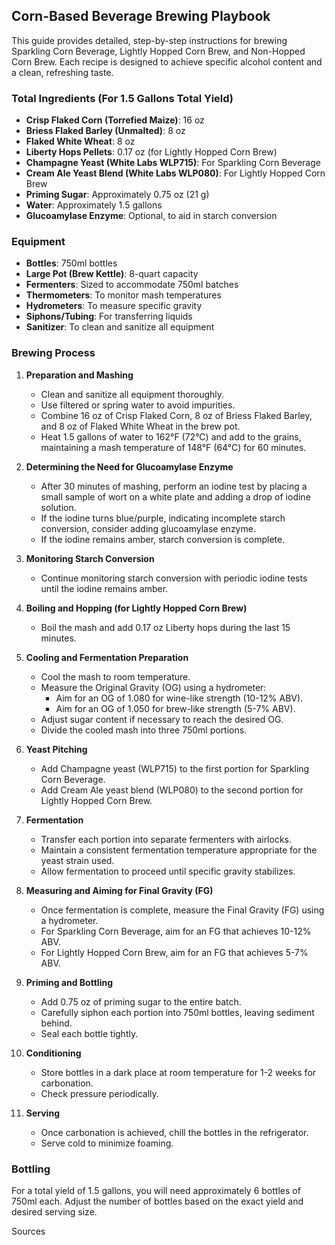 ## Corn-Based Beverage Brewing Playbook

This guide provides detailed, step-by-step instructions for brewing Sparkling Corn Beverage, Lightly Hopped Corn Brew, and Non-Hopped Corn Brew. Each recipe is designed to achieve specific alcohol content and a clean, refreshing taste.

### Total Ingredients (For 1.5 Gallons Total Yield)

- **Crisp Flaked Corn (Torrefied Maize)**: 16 oz
- **Briess Flaked Barley (Unmalted)**: 8 oz
- **Flaked White Wheat**: 8 oz
- **Liberty Hops Pellets**: 0.17 oz (for Lightly Hopped Corn Brew)
- **Champagne Yeast (White Labs WLP715)**: For Sparkling Corn Beverage
- **Cream Ale Yeast Blend (White Labs WLP080)**: For Lightly Hopped Corn Brew
- **Priming Sugar**: Approximately 0.75 oz (21 g)
- **Water**: Approximately 1.5 gallons
- **Glucoamylase Enzyme**: Optional, to aid in starch conversion

### Equipment

- **Bottles**: 750ml bottles
- **Large Pot (Brew Kettle)**: 8-quart capacity
- **Fermenters**: Sized to accommodate 750ml batches
- **Thermometers**: To monitor mash temperatures
- **Hydrometers**: To measure specific gravity
- **Siphons/Tubing**: For transferring liquids
- **Sanitizer**: To clean and sanitize all equipment

### Brewing Process

1. **Preparation and Mashing**
   - Clean and sanitize all equipment thoroughly.
   - Use filtered or spring water to avoid impurities.
   - Combine 16 oz of Crisp Flaked Corn, 8 oz of Briess Flaked Barley, and 8 oz of Flaked White Wheat in the brew pot.
   - Heat 1.5 gallons of water to 162°F (72°C) and add to the grains, maintaining a mash temperature of 148°F (64°C) for 60 minutes.

2. **Determining the Need for Glucoamylase Enzyme**
   - After 30 minutes of mashing, perform an iodine test by placing a small sample of wort on a white plate and adding a drop of iodine solution.
   - If the iodine turns blue/purple, indicating incomplete starch conversion, consider adding glucoamylase enzyme.
   - If the iodine remains amber, starch conversion is complete.

3. **Monitoring Starch Conversion**
   - Continue monitoring starch conversion with periodic iodine tests until the iodine remains amber.

4. **Boiling and Hopping (for Lightly Hopped Corn Brew)**
   - Boil the mash and add 0.17 oz Liberty hops during the last 15 minutes.

5. **Cooling and Fermentation Preparation**
   - Cool the mash to room temperature.
   - Measure the Original Gravity (OG) using a hydrometer:
     - Aim for an OG of 1.080 for wine-like strength (10-12% ABV).
     - Aim for an OG of 1.050 for brew-like strength (5-7% ABV).
   - Adjust sugar content if necessary to reach the desired OG.
   - Divide the cooled mash into three 750ml portions.

6. **Yeast Pitching**
   - Add Champagne yeast (WLP715) to the first portion for Sparkling Corn Beverage.
   - Add Cream Ale yeast blend (WLP080) to the second portion for Lightly Hopped Corn Brew.

7. **Fermentation**
   - Transfer each portion into separate fermenters with airlocks.
   - Maintain a consistent fermentation temperature appropriate for the yeast strain used.
   - Allow fermentation to proceed until specific gravity stabilizes.

8. **Measuring and Aiming for Final Gravity (FG)**
   - Once fermentation is complete, measure the Final Gravity (FG) using a hydrometer.
   - For Sparkling Corn Beverage, aim for an FG that achieves 10-12% ABV.
   - For Lightly Hopped Corn Brew, aim for an FG that achieves 5-7% ABV.

9. **Priming and Bottling**
   - Add 0.75 oz of priming sugar to the entire batch.
   - Carefully siphon each portion into 750ml bottles, leaving sediment behind.
   - Seal each bottle tightly.

10. **Conditioning**
    - Store bottles in a dark place at room temperature for 1-2 weeks for carbonation.
    - Check pressure periodically.

11. **Serving**
    - Once carbonation is achieved, chill the bottles in the refrigerator.
    - Serve cold to minimize foaming.

### Bottling

For a total yield of 1.5 gallons, you will need approximately 6 bottles of 750ml each. Adjust the number of bottles based on the exact yield and desired serving size.

Sources

